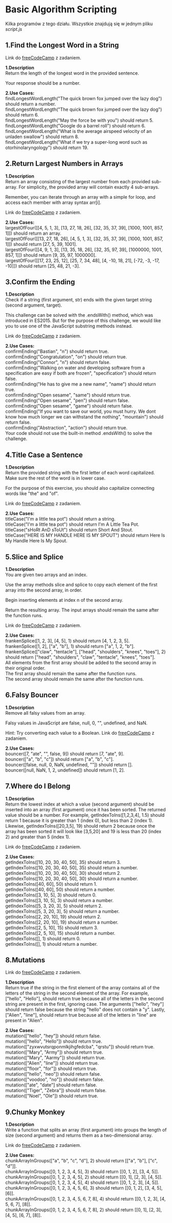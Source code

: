 Basic Algorithm Scripting
=================

Kilka programów z tego działu. Wszystkie znajdują się w jednym pliku *script.js*



1.Find the Longest Word in a String
------------------------------------------------------

Link do [freeCodeCamp](https://www.freecodecamp.org/learn/javascript-algorithms-and-data-structures/basic-algorithm-scripting/find-the-longest-word-in-a-string) z zadaniem.

**1.Description**  
Return the length of the longest word in the provided sentence.

Your response should be a number.

**2.Use Cases:**  
findLongestWordLength("The quick brown fox jumped over the lazy dog") should return a number.  
findLongestWordLength("The quick brown fox jumped over the lazy dog") should return 6.   
findLongestWordLength("May the force be with you") should return 5.  
findLongestWordLength("Google do a barrel roll") should return 6.  
findLongestWordLength("What is the average airspeed velocity of an unladen swallow") should return 8.  
findLongestWordLength("What if we try a super-long word such as otorhinolaryngology") should return 19.    



2.Return Largest Numbers in Arrays
--------------------------------------

**1.Description**  
Return an array consisting of the largest number from each provided sub-array. For simplicity, the provided array will contain exactly 4 sub-arrays.

Remember, you can iterate through an array with a simple for loop, and access each member with array syntax arr[i].

Link do [freeCodeCamp](https://www.freecodecamp.org/learn/javascript-algorithms-and-data-structures/basic-algorithm-scripting/return-largest-numbers-in-arrays) z zadaniem.

**2.Use Cases:**  
largestOfFour([[4, 5, 1, 3], [13, 27, 18, 26], [32, 35, 37, 39], [1000, 1001, 857, 1]]) should return an array.  
largestOfFour([[13, 27, 18, 26], [4, 5, 1, 3], [32, 35, 37, 39], [1000, 1001, 857, 1]]) should return [27, 5, 39, 1001].  
largestOfFour([[4, 9, 1, 3], [13, 35, 18, 26], [32, 35, 97, 39], [1000000, 1001, 857, 1]]) should return [9, 35, 97, 1000000].  
largestOfFour([[17, 23, 25, 12], [25, 7, 34, 48], [4, -10, 18, 21], [-72, -3, -17, -10]]) should return [25, 48, 21, -3].  


3.Confirm the Ending
------------------------

**1.Description**  
Check if a string (first argument, str) ends with the given target string (second argument, target).

This challenge can be solved with the .endsWith() method, which was introduced in ES2015. But for the purpose of this challenge, we would like you to use one of the JavaScript substring methods instead.

Link do [freeCodeCamp](https://www.freecodecamp.org/learn/javascript-algorithms-and-data-structures/basic-algorithm-scripting/confirm-the-ending) z zadaniem.

**2.Use Cases:**  
confirmEnding("Bastian", "n") should return true.  
confirmEnding("Congratulation", "on") should return true.  
confirmEnding("Connor", "n") should return false.  
confirmEnding("Walking on water and developing software from a specification are easy if both are frozen", "specification") should return false.  
confirmEnding("He has to give me a new name", "name") should return true.  
confirmEnding("Open sesame", "same") should return true.  
confirmEnding("Open sesame", "pen") should return false.  
confirmEnding("Open sesame", "game") should return false.  
confirmEnding("If you want to save our world, you must hurry. We dont know how much longer we can withstand the nothing", "mountain") should return false.  
confirmEnding("Abstraction", "action") should return true.  
Your code should not use the built-in method .endsWith() to solve the challenge.  


4.Title Case a Sentence
---------------------------

**1.Description**  
Return the provided string with the first letter of each word capitalized. Make sure the rest of the word is in lower case.

For the purpose of this exercise, you should also capitalize connecting words like "the" and "of".

Link do [freeCodeCamp](https://www.freecodecamp.org/learn/javascript-algorithms-and-data-structures/basic-algorithm-scripting/title-case-a-sentence) z zadaniem.

**2.Use Cases:**  
titleCase("I'm a little tea pot") should return a string.  
titleCase("I'm a little tea pot") should return I'm A Little Tea Pot.  
titleCase("sHoRt AnD sToUt") should return Short And Stout.  
titleCase("HERE IS MY HANDLE HERE IS MY SPOUT") should return Here Is My Handle Here Is My Spout.  


5.Slice and Splice
----------------------

**1.Description**  
You are given two arrays and an index.

Use the array methods slice and splice to copy each element of the first array into the second array, in order.

Begin inserting elements at index n of the second array.

Return the resulting array. The input arrays should remain the same after the function runs.

Link do [freeCodeCamp](https://www.freecodecamp.org/learn/javascript-algorithms-and-data-structures/basic-algorithm-scripting/slice-and-splice) z zadaniem.

**2.Use Cases:**  
frankenSplice([1, 2, 3], [4, 5], 1) should return [4, 1, 2, 3, 5].  
frankenSplice([1, 2], ["a", "b"], 1) should return ["a", 1, 2, "b"].  
frankenSplice(["claw", "tentacle"], ["head", "shoulders", "knees", "toes"], 2) should return ["head", "shoulders", "claw", "tentacle", "knees", "toes"].  
All elements from the first array should be added to the second array in their original order.  
The first array should remain the same after the function runs.  
The second array should remain the same after the function runs.  


6.Falsy Bouncer
-------------------

**1.Description**  
Remove all falsy values from an array.

Falsy values in JavaScript are false, null, 0, "", undefined, and NaN.

Hint: Try converting each value to a Boolean.
Link do [freeCodeCamp](https://www.freecodecamp.org/learn/javascript-algorithms-and-data-structures/basic-algorithm-scripting/falsy-bouncer) z zadaniem.

**2.Use Cases:**  
bouncer([7, "ate", "", false, 9]) should return [7, "ate", 9].  
bouncer(["a", "b", "c"]) should return ["a", "b", "c"].  
bouncer([false, null, 0, NaN, undefined, ""]) should return [].  
bouncer([null, NaN, 1, 2, undefined]) should return [1, 2].  


7.Where do I Belong
-----------------

**1.Description**  
Return the lowest index at which a value (second argument) should be inserted into an array (first argument) once it has been sorted. The returned value should be a number.
For example, getIndexToIns([1,2,3,4], 1.5) should return 1 because it is greater than 1 (index 0), but less than 2 (index 1).
Likewise, getIndexToIns([20,3,5], 19) should return 2 because once the array has been sorted it will look like [3,5,20] and 19 is less than 20 (index 2) and greater than 5 (index 1).

Link do [freeCodeCamp](https://www.freecodecamp.org/learn/javascript-algorithms-and-data-structures/basic-algorithm-scripting/where-do-i-belong) z zadaniem.


**2.Use Cases:**  
getIndexToIns([10, 20, 30, 40, 50], 35) should return 3.  
getIndexToIns([10, 20, 30, 40, 50], 35) should return a number.  
getIndexToIns([10, 20, 30, 40, 50], 30) should return 2.  
getIndexToIns([10, 20, 30, 40, 50], 30) should return a number.  
getIndexToIns([40, 60], 50) should return 1.  
getIndexToIns([40, 60], 50) should return a number.  
getIndexToIns([3, 10, 5], 3) should return 0.  
getIndexToIns([3, 10, 5], 3) should return a number.  
getIndexToIns([5, 3, 20, 3], 5) should return 2.   
getIndexToIns([5, 3, 20, 3], 5) should return a number.  
getIndexToIns([2, 20, 10], 19) should return 2.  
getIndexToIns([2, 20, 10], 19) should return a number.  
getIndexToIns([2, 5, 10], 15) should return 3.  
getIndexToIns([2, 5, 10], 15) should return a number.  
getIndexToIns([], 1) should return 0.  
getIndexToIns([], 1) should return a number.  


8.Mutations
---------
Link do [freeCodeCamp](https://www.freecodecamp.org/learn/javascript-algorithms-and-data-structures/basic-algorithm-scripting/mutations) z zadaniem.

**1.Description**  
Return true if the string in the first element of the array contains all of the letters of the string in the second element of the array.
For example, ["hello", "Hello"], should return true because all of the letters in the second string are present in the first, ignoring case.
The arguments ["hello", "hey"] should return false because the string "hello" does not contain a "y".
Lastly, ["Alien", "line"], should return true because all of the letters in "line" are present in "Alien".


**2.Use Cases:**  
mutation(["hello", "hey"]) should return false.   
mutation(["hello", "Hello"]) should return true.   
mutation(["zyxwvutsrqponmlkjihgfedcba", "qrstu"]) should return true.   
mutation(["Mary", "Army"]) should return true.  
mutation(["Mary", "Aarmy"]) should return true.  
mutation(["Alien", "line"]) should return true.  
mutation(["floor", "for"]) should return true.  
mutation(["hello", "neo"]) should return false.  
mutation(["voodoo", "no"]) should return false.  
mutation(["ate", "date"] should return false.  
mutation(["Tiger", "Zebra"]) should return false.  
mutation(["Noel", "Ole"]) should return true.  


9.Chunky Monkey
-------------

**1.Description**  
Write a function that splits an array (first argument) into groups the length of size (second argument) and returns them as a two-dimensional array.

Link do [freeCodeCamp](https://www.freecodecamp.org/learn/javascript-algorithms-and-data-structures/basic-algorithm-scripting/chunky-monkey) z zadaniem.

**2.Use Cases:**  
chunkArrayInGroups(["a", "b", "c", "d"], 2) should return [["a", "b"], ["c", "d"]].  
chunkArrayInGroups([0, 1, 2, 3, 4, 5], 3) should return [[0, 1, 2], [3, 4, 5]].  
chunkArrayInGroups([0, 1, 2, 3, 4, 5], 2) should return [[0, 1], [2, 3], [4, 5]].  
chunkArrayInGroups([0, 1, 2, 3, 4, 5], 4) should return [[0, 1, 2, 3], [4, 5]].  
chunkArrayInGroups([0, 1, 2, 3, 4, 5, 6], 3) should return [[0, 1, 2], [3, 4, 5], [6]].  
chunkArrayInGroups([0, 1, 2, 3, 4, 5, 6, 7, 8], 4) should return [[0, 1, 2, 3], [4, 5, 6, 7], [8]].  
chunkArrayInGroups([0, 1, 2, 3, 4, 5, 6, 7, 8], 2) should return [[0, 1], [2, 3], [4, 5], [6, 7], [8]].  

